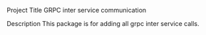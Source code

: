 Project Title
GRPC inter service communication

Description
This package is for adding all grpc inter service calls.